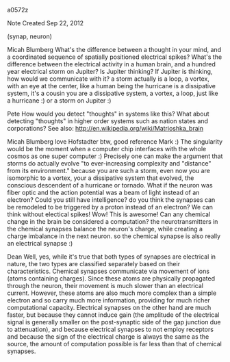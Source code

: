 a0572z

Note Created Sep 22, 2012

(synap, neuron)

Micah Blumberg
What's the difference between a thought in your mind, and a coordinated sequence of spatially positioned electrical spikes? What's the difference between the electrical activity in a human brain, and a hundred year electrical storm on Jupiter? Is Jupiter thinking?
If Jupiter is thinking, how would we communicate with it?
a storm actually is a loop, a vortex, with an eye at the center, like a human being the hurricane is a dissipative system, it's a cousin
you are a dissipative system, a vortex, a loop, just like a hurricane :) or a storm on Jupiter :)

Pete
How would you detect "thoughts" in systems like this?
What about detecting "thoughts" in higher order systems such as nation states and corporations?
See also: http://en.wikipedia.org/wiki/Matrioshka_brain

Micah Blumberg
love Hofstadter btw, good reference Mark :)
The singularity would be the moment when a computer chip interfaces with the whole cosmos as one super computer :)
Precisely one can make the argument that storms do actually evolve "to ever-increasing complexity and "distance" from its environment." because you are such a storm, even now you are isomorphic to a vortex, your a dissipative system that evolved, the conscious descendent of a hurricane or tornado.
What if the neuron was fiber optic and the action potential was a beam of light instead of an electron? Could you still have intelligence?
do you think the synapses can be remodeled to be triggered by a proton instead of an electron?
We can think without electical spikes! Wow! This is awesome!
Can any chemical change in the brain be considered a computation?
the neurotransmitters in the chemical synapses balance the neuron's charge, while creating a charge imbalance in the next neuron. so the chemical synapse is also really an electrical synapse :)

Dean
Well, yes, while it's true that both types of synapses are electrical in nature, the two types are classified separately based on their characteristics. 
Chemical synapses communicate via movement of ions (atoms containing charges). Since these atoms are physically propagated through the neuron, their movement is much slower than an electrical current. However, these atoms are also much more complex than a simple electron and so carry much more information, providing for much richer computational capacity.
Electrical synapses on the other hand are much faster, but because they cannot induce gain (the amplitude of the electrical signal is generally smaller on the post-synaptic side of the gap junction due to attenuation), and because electrical synapses to not employ receptors and because the sign of the electrical charge is always the same as the source, the amount of computation possible is far less than that of chemical synapses.

